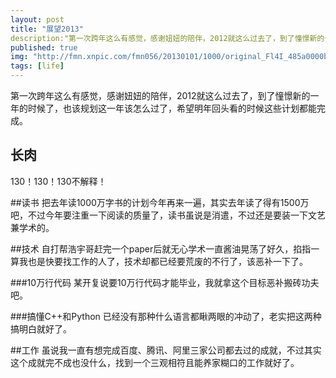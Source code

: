 ```yaml
---
layout: post
title: "展望2013"
description:"第一次跨年这么有感觉，感谢妞妞的陪伴，2012就这么过去了，到了憧憬新的一年的时候了。"
published: true
img: "http://fmn.xnpic.com/fmn056/20130101/1000/original_Fl4I_485a0000b776125c.jpg"
tags: [life]
---
```


第一次跨年这么有感觉，感谢妞妞的陪伴，2012就这么过去了，到了憧憬新的一年的时候了，也该规划这一年该怎么过了，希望明年回头看的时候这些计划都能完成。

## 长肉
130！130！130不解释！

##读书
把去年读1000万字书的计划今年再来一遍，其实去年读了得有1500万吧，不过今年要注重一下阅读的质量了，读书虽说是消遣，不过还是要装一下文艺兼学术的。

##技术
自打帮浩宇哥赶完一个paper后就无心学术一直酱油晃荡了好久，掐指一算我也是快要找工作的人了，技术却都已经要荒废的不行了，该恶补一下了。

###10万行代码
某开复说要10万行代码才能毕业，我就拿这个目标恶补搬砖功夫吧。

###搞懂C++和Python
已经没有那种什么语言都瞅两眼的冲动了，老实把这两种搞明白就好了。

##工作
虽说我一直有想完成百度、腾讯、阿里三家公司都去过的成就，不过其实这个成就完不成也没什么，找到一个三观相符且能养家糊口的工作就好了。
